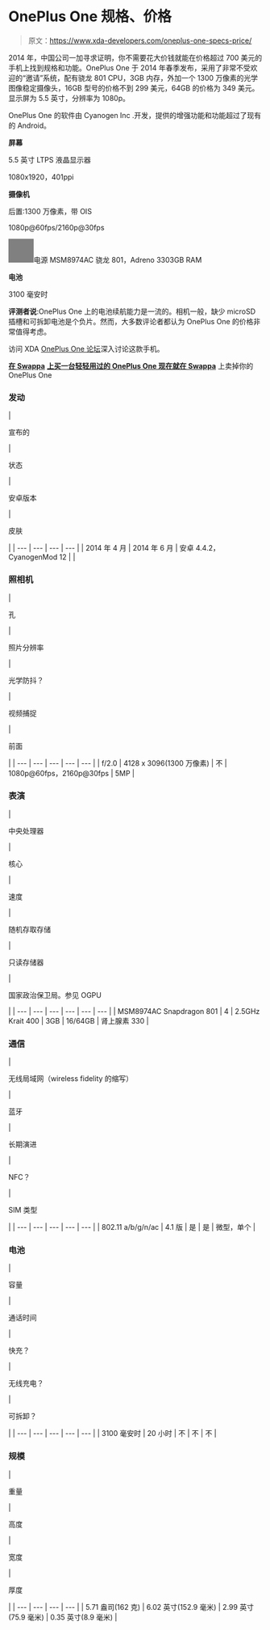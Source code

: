 # OnePlus One 规格、价格

> 原文：<https://www.xda-developers.com/oneplus-one-specs-price/>

2014 年，中国公司一加寻求证明，你不需要花大价钱就能在价格超过 700 美元的手机上找到规格和功能。OnePlus One 于 2014 年春季发布，采用了非常不受欢迎的“邀请”系统，配有骁龙 801 CPU，3GB 内存，外加一个 1300 万像素的光学图像稳定摄像头，16GB 型号的价格不到 299 美元，64GB 的价格为 349 美元。显示屏为 5.5 英寸，分辨率为 1080p。

OnePlus One 的软件由 Cyanogen Inc .开发，提供的增强功能和功能超过了现有的 Android。

**屏幕**

5.5 英寸 LTPS 液晶显示器

1080x1920，401ppi

**摄像机**

后置:1300 万像素，带 OIS

1080p@60fps/2160p@30fps

[![](img/bf1f1debf5adb13d6cbf2f42e82a6fd6.png)](http://www.xda-developers.com/wp-content/uploads/2015/08/cpu-512.png)电源 MSM8974AC 骁龙 801，Adreno 3303GB RAM

**电池**

3100 毫安时

**评测者说**:OnePlus One 上的电池续航能力是一流的。相机一般，缺少 microSD 插槽和可拆卸电池是个负片。然而，大多数评论者都认为 OnePlus One 的价格非常值得考虑。

访问 XDA [OnePlus One 论坛](forum.xda-developers.com/oneplus-one)深入讨论这款手机。

[**在 Swappa**](https://swappa.com/buy/oneplus-one-unlocked/us) [**上买一台轻轻用过的 OnePlus One 现在就在 Swappa**](https://swappa.com/sell/oneplus-one-unlocked/us) 上卖掉你的 OnePlus One

### 发动

| 

宣布的

 | 

状态

 | 

安卓版本

 | 

皮肤

 |
| --- | --- | --- | --- |
| 2014 年 4 月 | 2014 年 6 月 | 安卓 4.4.2，CyanogenMod 12 |  |

### 照相机

| 

孔

 | 

照片分辨率

 | 

光学防抖？

 | 

视频捕捉

 | 

前面

 |
| --- | --- | --- | --- | --- |
| f/2.0 | 4128 x 3096(1300 万像素) | 不 | 1080p@60fps，2160p@30fps | 5MP |

### 表演

| 

中央处理器

 | 

核心

 | 

速度

 | 

随机存取存储

 | 

只读存储器

 | 

国家政治保卫局。参见 OGPU

 |
| --- | --- | --- | --- | --- | --- |
| MSM8974AC Snapdragon 801 | 4 | 2.5GHz Krait 400 | 3GB | 16/64GB | 肾上腺素 330 |

### 通信

| 

无线局域网（wireless fidelity 的缩写）

 | 

蓝牙

 | 

长期演进

 | 

NFC？

 | 

SIM 类型

 |
| --- | --- | --- | --- | --- |
| 802.11 a/b/g/n/ac | 4.1 版 | 是 | 是 | 微型，单个 |

### 电池

| 

容量

 | 

通话时间

 | 

快充？

 | 

无线充电？

 | 

可拆卸？

 |
| --- | --- | --- | --- | --- |
| 3100 毫安时 | 20 小时 | 不 | 不 | 不 |

### 规模

| 

重量

 | 

高度

 | 

宽度

 | 

厚度

 |
| --- | --- | --- | --- |
| 5.71 盎司(162 克) | 6.02 英寸(152.9 毫米) | 2.99 英寸(75.9 毫米) | 0.35 英寸(8.9 毫米) |
